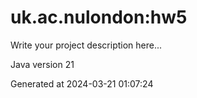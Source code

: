 # uk.ac.nulondon:hw5

Write your project description here...

Java version 21

Generated at 2024-03-21 01:07:24
